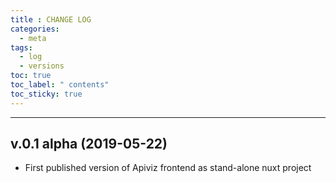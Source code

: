 ```yaml
---
title : CHANGE LOG
categories:
  - meta
tags:
  - log
  - versions
toc: true
toc_label: " contents"
toc_sticky: true
---
```


-----



## v.0.1 alpha (2019-05-22)

- First published version of Apiviz frontend as stand-alone nuxt project